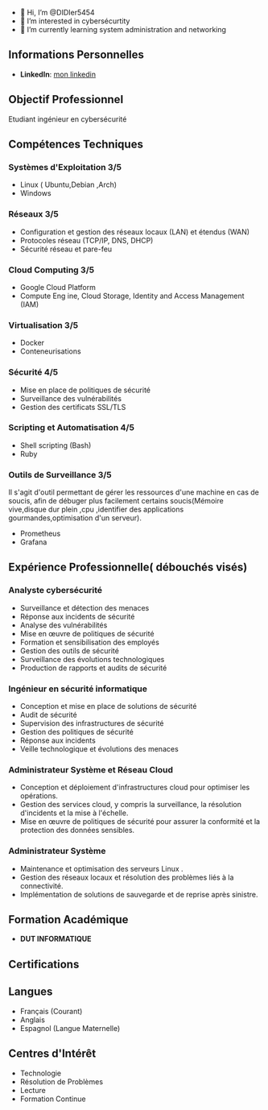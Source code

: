 - 👋 Hi, I’m @DIDIer5454
- 👀 I’m interested in cybersécurtity
- 🌱 I’m currently learning system administration and networking 


<!---
- 💞️ I’m looking to collaborate on ...
- 📫 How to reach me ...
DIDIer5454/DIDIer5454 is a ✨ special ✨ repository because its `README.md` (this file) appears on your GitHub profile.
You can click the Preview link to take a look at your changes.
--->
## Informations Personnelles

- **LinkedIn**: [mon linkedin](https://www.linkedin.com/in/rafael-didier-menene-akoo-obono-2a3929264/)

## Objectif Professionnel
Etudiant ingénieur en cybersécurité 
## Compétences Techniques
### Systèmes d'Exploitation  3/5
- Linux ( Ubuntu,Debian ,Arch)
- Windows

### Réseaux 3/5
- Configuration et gestion des réseaux locaux (LAN) et étendus (WAN)
- Protocoles réseau (TCP/IP, DNS, DHCP)
- Sécurité réseau et pare-feu

### Cloud Computing 3/5
- Google Cloud Platform
- Compute Eng ine, Cloud Storage, Identity and Access Management (IAM)
### Virtualisation 3/5
- Docker
- Conteneurisations
### Sécurité 4/5
- Mise en place de politiques de sécurité
- Surveillance des vulnérabilités
- Gestion des certificats SSL/TLS

### Scripting et Automatisation 4/5
- Shell scripting (Bash)
- Ruby 
### Outils de Surveillance 3/5
Il s'agit d'outil permettant de gérer les ressources d'une machine en cas de soucis, afin de débuger plus facilement certains soucis(Mémoire vive,disque dur plein ,cpu ,identifier des applications gourmandes,optimisation d'un serveur). 
- Prometheus
- Grafana

## Expérience Professionnelle( débouchés visés)

### Analyste cybersécurité
- Surveillance et détection des menaces
- Réponse aux incidents de sécurité
- Analyse des vulnérabilités
- Mise en œuvre de politiques de sécurité
- Formation et sensibilisation des employés
- Gestion des outils de sécurité
- Surveillance des évolutions technologiques
- Production de rapports et audits de sécurité

### Ingénieur en sécurité informatique
- Conception et mise en place de solutions de sécurité
- Audit de sécurité
- Supervision des infrastructures de sécurité
- Gestion des politiques de sécurité
- Réponse aux incidents
- Veille technologique et évolutions des menaces

### Administrateur Système et Réseau Cloud 
- Conception et déploiement d'infrastructures cloud pour optimiser les opérations.
- Gestion des services cloud, y compris la surveillance, la résolution d'incidents et la mise à l'échelle.
- Mise en œuvre de politiques de sécurité pour assurer la conformité et la protection des données sensibles.

### Administrateur Système 
- Maintenance et optimisation des serveurs Linux .
- Gestion des réseaux locaux et résolution des problèmes liés à la connectivité.
- Implémentation de solutions de sauvegarde et de reprise après sinistre.

## Formation Académique
- **DUT INFORMATIQUE**

## Certifications


## Langues
- Français (Courant)
- Anglais
- Espagnol (Langue Maternelle)

## Centres d'Intérêt
- Technologie
- Résolution de Problèmes
- Lecture
- Formation Continue
